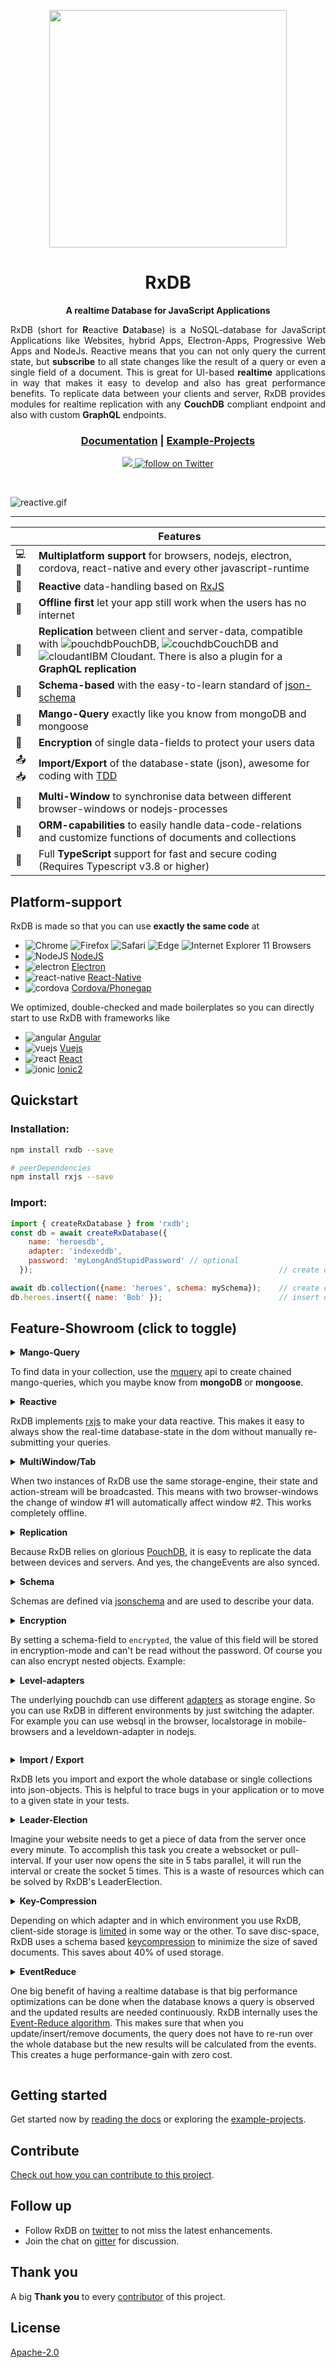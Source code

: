 <!--
| Announcement                                                        |
| :--: |
| &emsp;&emsp;&emsp;&emsp;&emsp;&emsp;&emsp;&emsp;&emsp;&emsp;&emsp;&emsp; Version **9.0.0** is now released, read the [ANNOUNCEMENT](./orga/releases/9.0.0.md) &emsp;&emsp;&emsp;&emsp;&emsp;&emsp;&emsp;&emsp;&emsp;&emsp;&emsp;&emsp;&emsp;&emsp; |
-->

<p align="center">
  <a href="https://github.com/pubkey/rxdb">
    <img src="https://cdn.rawgit.com/pubkey/rxdb/ba7c9b80/docs/files/logo/logo_text.svg" width="380px" />
  </a>
</p>

<h1 align="center">RxDB</h1>
<p align="center">
  <strong>A realtime Database for JavaScript Applications</strong>
</p>

<p align="justify">
  RxDB (short for <b>R</b>eactive <b>D</b>ata<b>b</b>ase) is a NoSQL-database for JavaScript Applications like Websites, hybrid Apps, Electron-Apps, Progressive Web Apps and NodeJs.
  Reactive means that you can not only query the current state, but <b>subscribe</b> to all state changes like the result of a query or even a single field of a document.
  This is great for UI-based <b>realtime</b> applications in way that makes it easy to develop and also has great performance benefits. To replicate data between your clients and server, RxDB provides modules for realtime replication with any <b>CouchDB</b> compliant endpoint and also with custom <b>GraphQL</b> endpoints.
</p>


<div align="center">
  <h3>
    <a href="https://rxdb.info/">Documentation</a>
    <span> | </span>
    <a href="https://github.com/pubkey/rxdb/tree/master/examples">Example-Projects</a>
  </h3>
</div>

<p align="center">
  <a href="https://gitter.im/pubkey/rxdb">
    <img src="https://cdn.rawgit.com/pubkey/rxdb/master/docs-src/files/gitter.svg" />
  </a>
  <a href="https://twitter.com/intent/follow?screen_name=rxdbjs">
      <img src="https://img.shields.io/twitter/follow/rxdbjs.svg?style=social&logo=twitter"
          alt="follow on Twitter"></a>
  </a>
<!--  <a href="https://www.patreon.com/rxdb">
    <img src="https://cdn.rawgit.com/pubkey/rxdb/4e7dd18f/docs/files/icons/patreon.png" width="111px" />
  </a> -->
</p>

<br/>


![reactive.gif](docs-src/files/realtime.gif)


* * *


|     | **Features**                                                                                                                                                                                                                            |
| --- | --------------------------------------------------------------------------------------------------------------------------------------------------------------------------------------------------------------------------------------- |
| 💻📱  | **Multiplatform support** for browsers, nodejs, electron, cordova, react-native and every other javascript-runtime                                                                                                                      |
| 📨 | **Reactive** data-handling based on [RxJS](https://github.com/ReactiveX/rxjs)                                                                                                                                                           |
| 🚣 | **Offline first** let your app still work when the users has no internet                                          
| 🔄  | **Replication** between client and server-data, compatible with ![pouchdb](docs-src/files/icons/pouchdb.png)PouchDB, ![couchdb](docs-src/files/icons/couchdb.png)CouchDB and ![cloudant](docs-src/files/icons/cloudant.png)IBM Cloudant. There is also a plugin for a **GraphQL replication** |
| 📄  | **Schema-based** with the easy-to-learn standard of [json-schema](https://json-schema.org/)                                                                                                                                                                        |
| 🍊  | **Mango-Query** exactly like you know from mongoDB and mongoose  <!-- IMPORTANT: It is really called 'mango' query, do not make a PR to fix this 'typo' https://github.com/cloudant/mango -->                                                                                                                    |
| 🔐  | **Encryption** of single data-fields to protect your users data                                                                                                                                                                         |
| 📤📥  | **Import/Export** of the database-state (json), awesome for coding with [TDD](https://en.wikipedia.org/wiki/Test-driven_development)                                                                                                    |
| 📡  | **Multi-Window** to synchronise data between different browser-windows or nodejs-processes                                                                                                                                              |
| 💅 | **ORM-capabilities** to easily handle data-code-relations and customize functions of documents and collections                                                                                                                                                                               |
| 🔷  | Full **TypeScript** support for fast and secure coding (Requires Typescript v3.8 or higher)                                                                                                                                             |

## Platform-support

RxDB is made so that you can use **exactly the same code** at

-   ![Chrome](https://cdnjs.cloudflare.com/ajax/libs/browser-logos/39.2.2/chrome/chrome_24x24.png)
    ![Firefox](https://cdnjs.cloudflare.com/ajax/libs/browser-logos/39.2.2/firefox/firefox_24x24.png)
    ![Safari](https://cdnjs.cloudflare.com/ajax/libs/browser-logos/39.2.2/safari/safari_24x24.png)
    ![Edge](https://cdnjs.cloudflare.com/ajax/libs/browser-logos/39.2.2/edge/edge_24x24.png)
    ![Internet Explorer 11](https://cdnjs.cloudflare.com/ajax/libs/browser-logos/39.2.2/archive/internet-explorer_9-11/internet-explorer_9-11_24x24.png) Browsers
-   ![NodeJS](docs-src/files/icons/nodejs.png) [NodeJS](https://github.com/pubkey/rxdb/tree/master/examples/node)
-   ![electron](docs-src/files/icons/electron.png) [Electron](https://github.com/pubkey/rxdb/tree/master/examples/electron)
-   ![react-native](docs-src/files/icons/react-native.png) [React-Native](https://github.com/pubkey/rxdb/tree/master/examples/react-native)
-   ![cordova](docs-src/files/icons/cordova.png) [Cordova/Phonegap](https://cordova.apache.org/)

We optimized, double-checked and made boilerplates so you can directly start to use RxDB with frameworks like

-   ![angular](docs-src/files/icons/angular.png) [Angular](https://github.com/pubkey/rxdb/tree/master/examples/angular)
-   ![vuejs](docs-src/files/icons/vuejs.png) [Vuejs](https://github.com/pubkey/rxdb/tree/master/examples/vue)
-   ![react](docs-src/files/icons/react.png) [React](https://github.com/pubkey/rxdb/tree/master/examples/react)
-   ![ionic](docs-src/files/icons/ionic.png) [Ionic2](https://github.com/pubkey/rxdb/tree/master/examples/ionic2)

## Quickstart

### Installation:

```sh
npm install rxdb --save

# peerDependencies
npm install rxjs --save
```

### Import:

```javascript
import { createRxDatabase } from 'rxdb';
const db = await createRxDatabase({
    name: 'heroesdb',
    adapter: 'indexeddb',
    password: 'myLongAndStupidPassword' // optional
  });                                                       // create database

await db.collection({name: 'heroes', schema: mySchema});    // create collection
db.heroes.insert({ name: 'Bob' });                          // insert document
```

## Feature-Showroom (click to toggle)

<details>
<summary>
  <b>Mango-Query</b>
  <p>

To find data in your collection, use the [mquery](https://github.com/aheckmann/mquery) api to create chained mango-queries, which you maybe know from **mongoDB** or **mongoose**.

  </p>
</summary>

```javascript
myCollection
  .find()
  .where('name').ne('Alice')
  .where('age').gt(18).lt(67)
  .limit(10)
  .sort('-age')
  .exec().then( docs => {
    console.dir(docs);
  });
```

</details>

<details>
<summary>
  <b>Reactive</b>
  <p>

RxDB implements [rxjs](https://github.com/ReactiveX/rxjs) to make your data reactive.
This makes it easy to always show the real-time database-state in the dom without manually re-submitting your queries.</p>

</summary>

```javascript
db.heroes
  .find()
  .sort('name')
  .$ // <- returns observable of query
  .subscribe( docs => {
    myDomElement.innerHTML = docs
      .map(doc => '<li>' + doc.name + '</li>')
      .join();
  });
```

![reactive.gif](docs-src/files/reactive.gif)

</details>

<details>
<summary>
  <b>MultiWindow/Tab</b>
  <p>

When two instances of RxDB use the same storage-engine, their state and action-stream will be broadcasted.
This means with two browser-windows the change of window #1 will automatically affect window #2. This works completely offline.

</p>
</summary>

![multiwindow.gif](docs-src/files/multiwindow.gif)

</details>

<details>
<summary>
  <b>Replication</b>
  <p>

Because RxDB relies on glorious [PouchDB](https://github.com/pouchdb/pouchdb), it is easy to replicate
the data between devices and servers. And yes, the changeEvents are also synced.</p>

</summary>

![sync.gif](docs-src/files/sync.gif)

</details>

<details>
<summary>
  <b>Schema</b>
  <p>

Schemas are defined via [jsonschema](http://json-schema.org/) and are used to describe your data.</p>

</summary>

```javascript
const mySchema = {
    title: "hero schema",
    version: 0,                 // <- incremental version-number
    description: "describes a simple hero",
    type: "object",
    properties: {
        name: {
            type: "string",
            primary: true       // <- this means: unique, required, string and will be used as '_id'
        },
        secret: {
            type: "string",
        },
        skills: {
            type: "array",
            maxItems: 5,
            uniqueItems: true,
            item: {
                type: "object",
                properties: {
                    name: {
                        type: "string"
                    },
                    damage: {
                        type: "number"
                    }
                }
            }
        }
    },
    required: ["color"],
    encrypted: ["secret"] // <- this means that the value of this field is stored encrypted
};
```

</details>

<details>
<summary>
  <b>Encryption</b>
  <p>

By setting a schema-field to `encrypted`, the value of this field will be stored in encryption-mode and can't be read without the password. Of course you can also encrypt nested objects. Example:</p>

</summary>

```json
{
  "title": "my schema",
  "properties": {
    "secret": {
      "type": "string",
      "encrypted": true
    }
  },
  "encrypted": [
    "secret"
  ]
}
```

</details>

<details>
<summary>
  <b>Level-adapters</b>
  <p>

The underlying pouchdb can use different <a href="https://pouchdb.com/adapters.html">adapters</a> as storage engine. So you can use RxDB in different environments by just switching the adapter.
For example you can use websql in the browser, localstorage in mobile-browsers and a leveldown-adapter in nodejs.</p>

</summary>

```js
// this requires the indexeddb-adapter
RxDB.plugin(require('pouchdb-adapter-idb'));
// this creates a database with the indexeddb-adapter
const database = await RxDB.create({
    name: 'mydatabase',
    adapter: 'indexeddb' // the name of your adapter
});
```

There is a [big ecosystem](https://rxdb.info/adapters.html) of adapters you can use.
    </details>

<details>
<summary>
  <b>Import / Export</b>
  <p>

RxDB lets you import and export the whole database or single collections into json-objects. This is helpful to trace bugs in your application or to move to a given state in your tests.</p>

</summary>

```js
// export a single collection
const jsonCol = await myCollection.dump();

// export the whole database
const jsonDB = await myDatabase.dump();

// import the dump to the collection
await emptyCollection.importDump(json);


// import the dump to the database
await emptyDatabase.importDump(json);
```

</details>

<details>
<summary>
  <b>Leader-Election</b>
  <p>

Imagine your website needs to get a piece of data from the server once every minute. To accomplish this task
you create a websocket or pull-interval. If your user now opens the site in 5 tabs parallel, it will run the interval
or create the socket 5 times. This is a waste of resources which can be solved by RxDB's LeaderElection.</p>

</summary>

```js
myRxDatabase.waitForLeadership()
  .then(() => {
      // this will only run when the instance becomes leader.
      mySocket = createWebSocket();
  });
```

In this example the leader is marked with the crown ♛

![reactive.gif](docs-src/files/leader-election.gif)

</details>

<details>
<summary>
  <b>Key-Compression</b>
  <p>

Depending on which adapter and in which environment you use RxDB, client-side storage is [limited](https://pouchdb.com/2014/10/26/10-things-i-learned-from-reading-and-writing-the-pouchdb-source.html) in some way or the other. To save disc-space, RxDB uses a schema based [keycompression](https://github.com/pubkey/jsonschema-key-compression) to minimize the size of saved documents. This saves about 40% of used storage.</p>

</summary>

Example:

```js
// when you save an object with big keys
await myCollection.insert({
  firstName: 'foo'
  lastName:  'bar'
  stupidLongKey: 5
});

// key compression will internally transform it to
{
  '|a': 'foo'
  '|b':  'bar'
  '|c': 5
}

// so instead of 46 chars, the compressed-version has only 28
// the compression works internally, so you can of course still access values via the original key.names and run normal queries.
console.log(myDoc.firstName);
// 'foo'
```

</details>

<details>
<summary>
  <b>EventReduce</b>
  <p>
    One big benefit of having a realtime database is that big performance optimizations can be done when the database knows a query is observed and the updated results are needed continuously. RxDB internally uses the <a href="https://github.com/pubkey/event-reduce">Event-Reduce algorithm</a>. This makes sure that when you update/insert/remove documents,
    the query does not have to re-run over the whole database but the new results will be calculated from the events. This creates a huge performance-gain
    with zero cost.
  </p>
</summary>

### Use-Case-Example

Imagine you have a very big collection with many user-documents. At your page you want to display a toplist with users which have the most `points` and are currently logged in.
You create a query and subscribe to it.

```js
const query = usersCollection.find().where('loggedIn').eq(true).sort('points');
query.$.subscribe(users => {
    document.querySelector('body').innerHTML = users
        .reduce((prev, cur) => prev + cur.username+ '<br/>', '');
});
```

As you may detect, the query can take very long time to run, because you have thousands of users in the collection.
When a user now logs off, the whole query will re-run over the database which takes again very long.

```js
anyUser.loggedIn = false;
await anyUser.save();
```

But not with the EventReduce.
Now, when one user logs off, it will calculate the new results from the current results plus the RxChangeEvent. This often can be done in-memory without making IO-requests to the storage-engine. EventReduce not only works on subscribed queries, but also when you do multiple `.exec()`'s on the same query.

</details>

## Getting started

Get started now by [reading the docs](https://rxdb.info/) or exploring the [example-projects](./examples).

## Contribute

[Check out how you can contribute to this project](./docs-src/contribute.md).

## Follow up

-   Follow RxDB on [twitter](https://twitter.com/intent/follow?screen_name=rxdbjs) to not miss the latest enhancements.
-   Join the chat on [gitter](https://gitter.im/pubkey/rxdb) for discussion.

## Thank you

A big **Thank you** to every [contributor](https://github.com/pubkey/rxdb/graphs/contributors) of this project.

## License

[Apache-2.0](https://github.com/pubkey/rxdb/blob/master/LICENSE.txt) 
